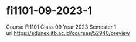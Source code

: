 # fi1101-09-2023-1
Course FI1101 Class 09 Year 2023 Semester 1 \
url https://edunex.itb.ac.id/courses/52940/preview

